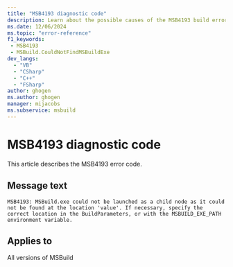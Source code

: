 ```yaml
---
title: "MSB4193 diagnostic code"
description: Learn about the possible causes of the MSB4193 build error, and get troubleshooting tips.
ms.date: 12/06/2024
ms.topic: "error-reference"
f1_keywords:
 - MSB4193
 - MSBuild.CouldNotFindMSBuildExe
dev_langs:
  - "VB"
  - "CSharp"
  - "C++"
  - "FSharp"
author: ghogen
ms.author: ghogen
manager: mijacobs
ms.subservice: msbuild
---
```


# MSB4193 diagnostic code

<!-- :::ErrorDefinitionDescription::: -->
<!-- :::editable-content name="introDescription"::: -->
This article describes the MSB4193 error code.
<!-- :::editable-content-end::: -->

## Message text

`MSB4193: MSBuild.exe could not be launched as a child node as it could not be found at the location 'value'. If necessary, specify the correct location in the BuildParameters, or with the MSBUILD_EXE_PATH environment variable.`

<!-- :::editable-content name="postOutputDescription"::: -->
<!--
{StrBegin="MSB4193: "}
-->
<!-- :::editable-content-end::: -->
<!-- :::ErrorDefinitionDescription-end::: -->

## Applies to

All versions of MSBuild
